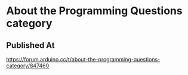 # About the Programming Questions category

## Published At

https://forum.arduino.cc/t/about-the-programming-questions-category/847460
